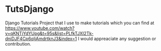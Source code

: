 # TutsDjango
Django Tutorials
Project that I use to make tutorials which you can find at https://www.youtube.com/watch?v=qKNTjYdYUpg&t=95s&list=PLfkTJXI2Tk-dniDJF4Cp6qIjAmdrtknJ3&index=1
I would appreaciate any suggestion or contribution.
